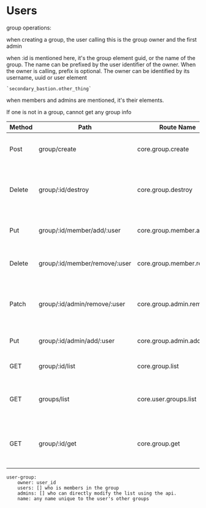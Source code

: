 # Users



group operations:

when creating a group, the user calling this is the group owner and the first admin

when :id is mentioned here, it's the group element guid, or the name of the group.
The name can be prefixed by the user identifier of the owner. When the owner is calling, prefix is optional.
The owner can be identified by its username, uuid or user element 
    
    `secondary_bastion.other_thing`

when members and admins are mentioned, it's their elements.

If one is not in a group, cannot get any group info


| Method | Path                          | Route Name               | Description                                                       | Args                    |
|--------|-------------------------------|--------------------------|-------------------------------------------------------------------|-------------------------|
| Post   | group/create                  | core.group.create        | create group,returns the group guid                               | required group_name:    |
| Delete | group/:id/destroy             | core.group.destroy       | destroy group.Can only be deleted if not in use anywhere          |                         |
| Put    | group/:id/member/add/:user    | core.group.member.add    | Adds membership to a single user                                  | user element guid or id |
| Delete | group/:id/member/remove/:user | core.group.member.remove | Removes membership for a single user                              | user element guid or id |
| Patch  | group/:id/admin/remove/:user  | core.group.admin.remove  | Removes admin status for a single user, they are still member     | user element guid or id |
| Put    | group/:id/admin/add/:user     | core.group.admin.add     | Add admin status for a single user                                | user element guid or id |
| GET    | group/:id/list                | core.group.list          | lists the membership and admins                                   | iterator for next page  |
| GET    | groups/list                   | core.user.groups.list    | lists the groups by guid, that user is involved in                | iterator for next page  |
| GET    | group/:id/get                 | core.group.get           | shows the group and membership status for this user in that group | iterator for next page  |


    user-group:
        owner: user_id
        users: [] who is members in the group
        admins: [] who can directly modify the list using the api.
        name: any name unique to the user's other groups
